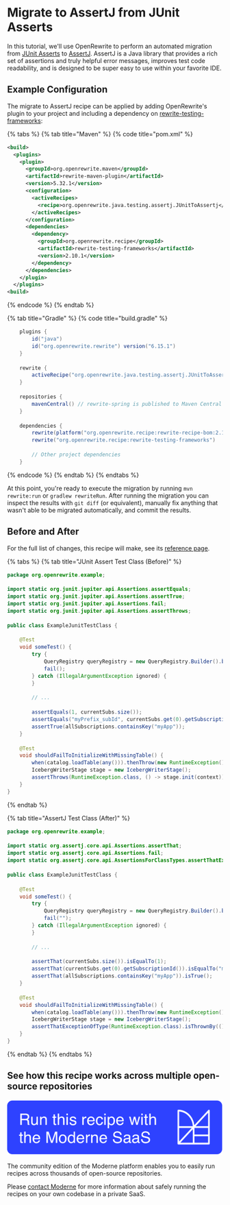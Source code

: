 # Migrate to AssertJ from JUnit Asserts

In this tutorial, we'll use OpenRewrite to perform an automated migration from [JUnit Asserts](https://junit.org/junit4/javadoc/4.13/org/junit/Assert.html) to [AssertJ](https://assertj.github.io/doc/). AssertJ is a Java library that provides a rich set of assertions and truly helpful error messages, improves test code readability, and is designed to be super easy to use within your favorite IDE.

## Example Configuration

The migrate to AssertJ recipe can be applied by adding OpenRewrite's plugin to your project and including a dependency on [rewrite-testing-frameworks](https://github.com/openrewrite/rewrite-testing-frameworks):

{% tabs %}
{% tab title="Maven" %}
{% code title="pom.xml" %}
```xml
<build>
  <plugins>
    <plugin>
      <groupId>org.openrewrite.maven</groupId>
      <artifactId>rewrite-maven-plugin</artifactId>
      <version>5.32.1</version>
      <configuration>
        <activeRecipes>
          <recipe>org.openrewrite.java.testing.assertj.JUnitToAssertj</recipe>
        </activeRecipes>
      </configuration>
      <dependencies>
        <dependency>
          <groupId>org.openrewrite.recipe</groupId>
          <artifactId>rewrite-testing-frameworks</artifactId>
          <version>2.10.1</version>
        </dependency>
      </dependencies>
    </plugin>
  </plugins>
<build>
```
{% endcode %}
{% endtab %}

{% tab title="Gradle" %}
{% code title="build.gradle" %}
```groovy
    plugins {
        id("java")
        id("org.openrewrite.rewrite") version("6.15.1")
    }
    
    rewrite {
        activeRecipe("org.openrewrite.java.testing.assertj.JUnitToAssertj")
    }
    
    repositories {
        mavenCentral() // rewrite-spring is published to Maven Central
    }
    
    dependencies {
        rewrite(platform("org.openrewrite.recipe:rewrite-recipe-bom:2.11.1"))
        rewrite("org.openrewrite.recipe:rewrite-testing-frameworks")
    
        // Other project dependencies
    }
```
{% endcode %}
{% endtab %}
{% endtabs %}

At this point, you're ready to execute the migration by running `mvn rewrite:run` or `gradlew rewriteRun`. After running the migration you can inspect the results with `git diff` (or equivalent), manually fix anything that wasn't able to be migrated automatically, and commit the results.

## Before and After

For the full list of changes, this recipe will make, see its [reference page](/reference/recipes/java/testing/assertj/junittoassertj.md).

{% tabs %}
{% tab title="JUnit Assert Test Class (Before)" %}
```java
package org.openrewrite.example;

import static org.junit.jupiter.api.Assertions.assertEquals;
import static org.junit.jupiter.api.Assertions.assertTrue;
import static org.junit.jupiter.api.Assertions.fail;
import static org.junit.jupiter.api.Assertions.assertThrows;

public class ExampleJunitTestClass {

    @Test
    void someTest() {
        try {
            QueryRegistry queryRegistry = new QueryRegistry.Builder().build();
            fail();
        } catch (IllegalArgumentException ignored) {
        }

        // ...

        assertEquals(1, currentSubs.size());
        assertEquals("myPrefix_subId", currentSubs.get(0).getSubscriptionId());
        assertTrue(allSubscriptions.containsKey("myApp"));
    }

    @Test
    void shouldFailToInitializeWithMissingTable() {
        when(catalog.loadTable(any())).thenThrow(new RuntimeException());
        IcebergWriterStage stage = new IcebergWriterStage();
        assertThrows(RuntimeException.class, () -> stage.init(context));
    }
}
```
{% endtab %}

{% tab title="AssertJ Test Class (After)" %}
```java
package org.openrewrite.example;

import static org.assertj.core.api.Assertions.assertThat;
import static org.assertj.core.api.Assertions.fail;
import static org.assertj.core.api.AssertionsForClassTypes.assertThatExceptionOfType;

public class ExampleJunitTestClass {

    @Test
    void someTest() {
        try {
            QueryRegistry queryRegistry = new QueryRegistry.Builder().build();
            fail("");
        } catch (IllegalArgumentException ignored) {
        }

        // ...

        assertThat(currentSubs.size()).isEqualTo(1);
        assertThat(currentSubs.get(0).getSubscriptionId()).isEqualTo("myPrefix_subId");
        assertThat(allSubscriptions.containsKey("myApp")).isTrue();
    }

    @Test
    void shouldFailToInitializeWithMissingTable() {
        when(catalog.loadTable(any())).thenThrow(new RuntimeException());
        IcebergWriterStage stage = new IcebergWriterStage();
        assertThatExceptionOfType(RuntimeException.class).isThrownBy(() -> stage.init(context));
    }
}
```
{% endtab %}
{% endtabs %}

## See how this recipe works across multiple open-source repositories

[![Moderne Link Image](/.gitbook/assets/ModerneRecipeButton.png)](https://app.moderne.io/recipes/org.openrewrite.java.testing.assertj.JUnitToAssertj)

The community edition of the Moderne platform enables you to easily run recipes across thousands of open-source repositories.

Please [contact Moderne](https://moderne.io/product) for more information about safely running the recipes on your own codebase in a private SaaS.
